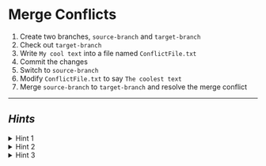 # Merge Conflicts

1. Create two branches, `source-branch` and `target-branch`
2. Check out `target-branch`
3. Write `My cool text` into a file named `ConflictFile.txt`
4. Commit the changes
5. Switch to `source-branch`
6. Modify `ConflictFile.txt` to say `The coolest text`
7. Merge `source-branch` to `target-branch` and resolve the merge conflict

---------

## ***Hints***

<details>
    <summary>Hint 1</summary>
    <blockquote>
    <details>
        <summary>Command Line</summary>

Revisit [this document](../CommandLine/4-Branches.md) if you are having trouble
creating branches.
    </details>
    <details>
        <summary>VSCode</summary>
        <!-- TODO -->
    </details>
    <details>
        <summary>GitHub Desktop</summary>
        <!-- TODO -->
    </details>
    </blockquote>
</details>

<details>
    <summary>Hint 2</summary>
    <blockquote>
    <details>
        <summary>Command Line</summary>

Branches are merged using the `git merge [<from commit>...]` command.

This is either in the form of `git merge [from]` to merge to the currently checked
out branch or `git merge [from] [to]`
    </details>
    <details>
        <summary>VSCode</summary>
        <!-- TODO -->
    </details>
    <details>
        <summary>GitHub Desktop</summary>
        <!-- TODO -->
    </details>
    </blockquote>
</details>

<details>
    <summary>Hint 3</summary>
    <blockquote>
    <details>
        <summary>Command Line</summary>

Revisit [this document](../CommandLine/5-Merging.md) if you need a refresher on
how to resolve merge conflicts.
    </details>
    <details>
        <summary>VSCode</summary>
        <!-- TODO -->
    </details>
    <details>
        <summary>GitHub Desktop</summary>
        <!-- TODO -->
    </details>
    </blockquote>
</details>
